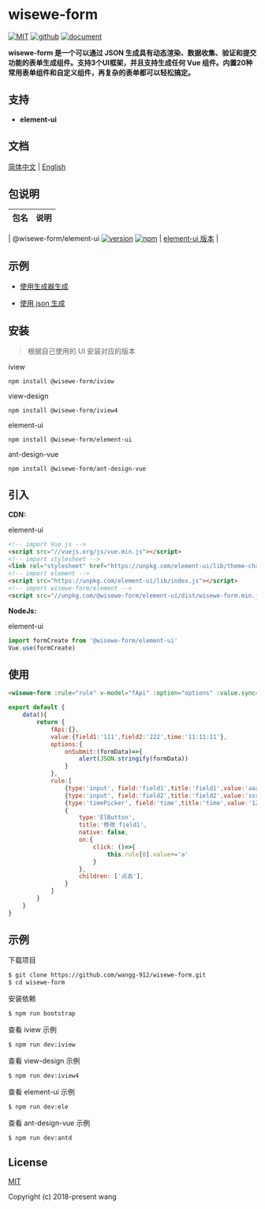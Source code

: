 
# wisewe-form

[![MIT](https://img.shields.io/badge/License-MIT-yellow.svg)](https://github.com/wangg-912/wisewe-form)
[![github](https://img.shields.io/badge/Author-wang-blue)](https://github.com/wangg-912)
[![document](https://img.shields.io/badge/Doc-welcome-red.svg)]()


**wisewe-form 是一个可以通过 JSON 生成具有动态渲染、数据收集、验证和提交功能的表单生成组件。支持3个UI框架，并且支持生成任何 Vue 组件。内置20种常用表单组件和自定义组件，再复杂的表单都可以轻松搞定。**


## 支持

- **element-ui**





## 文档

[简体中文](http://www.wisewe-form.com/v2/) | [English](http://www.wisewe-form.com/en/v2/)


## 包说明

| 包名             | 说明                                                |
| ------------------ | ---------------------------------------------------------- |


| @wisewe-form/element-ui [![version](https://img.shields.io/npm/v/@wisewe-form/element-ui.svg)](https://www.npmjs.com/package/@wisewe-form/element-ui) [![npm](https://img.shields.io/npm/dt/@wisewe-form/element-ui.svg)](https://www.npmjs.com/package/@wisewe-form/element-ui) | [element-ui 版本](element-ui/)        |





## 示例


- [使用生成器生成](https://jsrun.net/NQhKp/edit)

- [使用 json 生成](https://jsrun.net/NQhKp/edit)






## 安装

> 根据自己使用的 UI 安装对应的版本

iview
```shell
npm install @wisewe-form/iview
```

view-design
```shell
npm install @wisewe-form/iview4
```

element-ui
```shell
npm install @wisewe-form/element-ui
```

ant-design-vue
```shell
npm install @wisewe-form/ant-design-vue
```

## 引入

**CDN:**



element-ui
```html
<!-- import Vue.js -->
<script src="//vuejs.org/js/vue.min.js"></script>
<!-- import stylesheet -->
<link rel="stylesheet" href="https://unpkg.com/element-ui/lib/theme-chalk/index.css">
<!-- import element -->
<script src="https://unpkg.com/element-ui/lib/index.js"></script>
<!-- import wisewe-form/element -->
<script src="//unpkg.com/@wisewe-form/element-ui/dist/wisewe-form.min.js"></script>
```


**NodeJs:**


element-ui
```js
import formCreate from '@wisewe-form/element-ui'
Vue.use(formCreate)
```


##  使用

```html
<wisewe-form :rule="rule" v-model="fApi" :option="options" :value.sync="value"/>
```
```javascript
export default {
    data(){
        return {
            fApi:{},
            value:{field1:'111',field2:'222',time:'11:11:11'},
            options:{
                onSubmit:(formData)=>{
                    alert(JSON.stringify(formData))
                }
            },
            rule:[
                {type:'input', field:'field1',title:'field1',value:'aaa'},
                {type:'input', field:'field2',title:'field2',value:'sss'},
                {type:'timePicker', field:'time',title:'time',value:'12:12:12'},
                {
                    type:'ElButton',
                    title:'修改 field1',
                    native: false,
                    on:{
                        click: ()=>{
                            this.rule[0].value+='a'
                        }
                    },
                    children: ['点击'],
                }
            ]
        }
    }
}
```

## 示例

下载项目
```sh
$ git clone https://github.com/wangg-912/wisewe-form.git
$ cd wisewe-form
```
安装依赖
```sh
$ npm run bootstrap
```
查看 iview 示例
```sh 
$ npm run dev:iview
```
查看 view-design 示例
```sh 
$ npm run dev:iview4
```
查看 element-ui 示例
```sh 
$ npm run dev:ele
```
查看 ant-design-vue 示例
```sh 
$ npm run dev:antd
```


## License

[MIT](http://opensource.org/licenses/MIT)

Copyright (c) 2018-present wang
